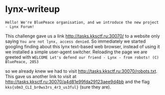 # lynx-writeup
`Hello! We're BluePeace organisation, and we introduce the new project - Lynx Forum!` 

This challenge gave us a link http://tasks.kksctf.ru:30070/ to a website only saying `You are not lynx, access denied`. So immediately we started googling finding about this lynx text-based web browser, instead of using it we installed a simple user-agent switcher. Reloading the page we are greeted with 
`WELCOME
Let's defend our friend - Lynx - from robots!
(C) BluePeace, 2053`

so we already knew we had to visit http://tasks.kksctf.ru:30070/robots.txt. This gave us another link to visit at http://tasks.kksctf.ru:30070/a4d81e99fda29123aee9d4bb and the flag `kks{s0m3_CLI_br0ws3rs_4r3_us3ful}` (sure they are). 
